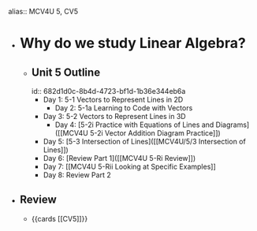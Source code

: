 alias:: MCV4U 5, CV5

- # Why do we study Linear Algebra?
	- ## Unit 5 Outline
	  id:: 682d1d0c-8b4d-4723-bf1d-1b36e344eb6a
		- Day 1:  5-1 Vectors to Represent Lines in 2D
			- Day 2:  5-1a Learning to Code with Vectors
		- Day 3:  5-2 Vectors to Represent Lines in 3D
			- Day 4: [5-2i Practice with Equations of Lines and Diagrams]([[MCV4U 5-2i Vector Addition Diagram Practice]])
		- Day 5: [5-3 Intersection of Lines]([[MCV4U/5/3 Intersection of Lines]])
		- Day 6: [Review Part 1]([[MCV4U 5-Ri Review]])
		- Day 7: [[MCV4U 5-Rii Looking at Specific Examples]]
		- Day 8: Review Part 2
- ## Review
	- {{cards [[CV5]]}}